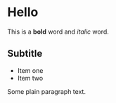 # Hello

This is a **bold** word and *italic* word.

## Subtitle

- Item one
- Item two

Some plain paragraph text.
